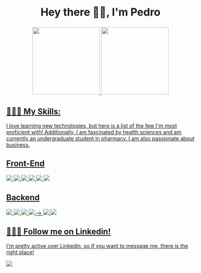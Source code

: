 <h1 align="center">Hey there 👋🏻, I'm Pedro</h1>
<h3 align="center"></h3>

<div align="center">
  <a href="https://github.com/ppmferreira" />
  <img height="180em" src="https://github-readme-stats.vercel.app/api?username=ppmferreira&show_icons=true&theme=dracula&include_all_commits=true&count_private=true"/>
  <img height="180em" src="https://github-readme-stats.vercel.app/api/top-langs/?username=ppmferreira&layout=compact&langs_count=7&theme=dracula"/>
</div>
<div style="display: inline_block">
  <h2>👨🏽‍💻 My Skills:</h2>
  <p>I love learning new technologies, but here is a list of the few I'm most proficient with! Additionally, I am fascinated by health sciences and am currently an undergraduate student in pharmacy. I am also passionate about business. </p>
</div>


## Front-End  
![](https://img.shields.io/badge/React-20232A?style=for-the-badge&logo=python&logoColor=61DAFB)
![](https://img.shields.io/badge/Next.js-000000?style=for-the-badge&logo=nextdotjs&logoColor=FFFFFF)
![](https://img.shields.io/badge/TypeScript-007ACC?style=for-the-badge&logo=typescript&logoColor=white)
![](https://img.shields.io/badge/Redux-593D88?style=for-the-badge&logo=redux&logoColor=white)
![](https://img.shields.io/badge/Tailwind_CSS-38B2AC?style=for-the-badge&logo=tailwind-css&logoColor=white)
![](https://img.shields.io/badge/CSS3-1572B6?style=for-the-badge&logo=css3&logoColor=white)<br/>
<!--
## Mobile
![](https://img.shields.io/badge/React_Native-20232A?style=for-the-badge&logo=react&logoColor=61DAFB)
![](https://img.shields.io/badge/Expo-000000?style=for-the-badge&logo=expo&logoColor=FFFFFF)
-->
## Backend
![](https://img.shields.io/badge/Node.js-339933?style=for-the-badge&logo=nodedotjs&logoColor=white)
![](https://img.shields.io/badge/Express.js-000000?style=for-the-badge&logo=express&logoColor=white)
![](https://img.shields.io/badge/MongoDB-4EA94B?style=for-the-badge&logo=mongodb&logoColor=white)
![](https://img.shields.io/badge/MySQL-007ACC?style=for-the-badge&logo=mysql&logoColor=white)-->
![](https://img.shields.io/badge/postgres-%23316192.svg?style=for-the-badge&logo=postgresql&logoColor=white)
![](https://img.shields.io/badge/Python-ffca12?style=for-the-badge&logo=Python&logoColor=black)

<div>
  <h2> 🏃🏽‍♂️ Follow me on Linkedin!</h2>
  <p>I'm pretty active over Linkedin, so if you want to message me, there is the right place!</p>
</div>

<a href="https://www.linkedin.com/in/ppmferreira/" target="_blank"><img src="https://img.shields.io/badge/-LinkedIn-%230077B5?style=for-the-badge&logo=linkedin&logoColor=white" target="_blank"></a> 
